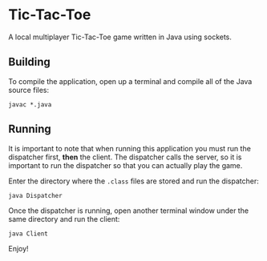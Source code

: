 # Tic-Tac-Toe
A local multiplayer Tic-Tac-Toe game written in Java using sockets.

## Building
To compile the application, open up a terminal and compile all of the Java
source files:
```
javac *.java
```

## Running
It is important to note that when running this application you must
run the dispatcher first, **then** the client. The dispatcher
calls the server, so it is important to run the dispatcher so that
you can actually play the game.

Enter the directory where the `.class` files are stored and run the dispatcher:
```
java Dispatcher
```

Once the dispatcher is running, open another terminal window under the
same directory and run the client:
```
java Client
```

Enjoy!